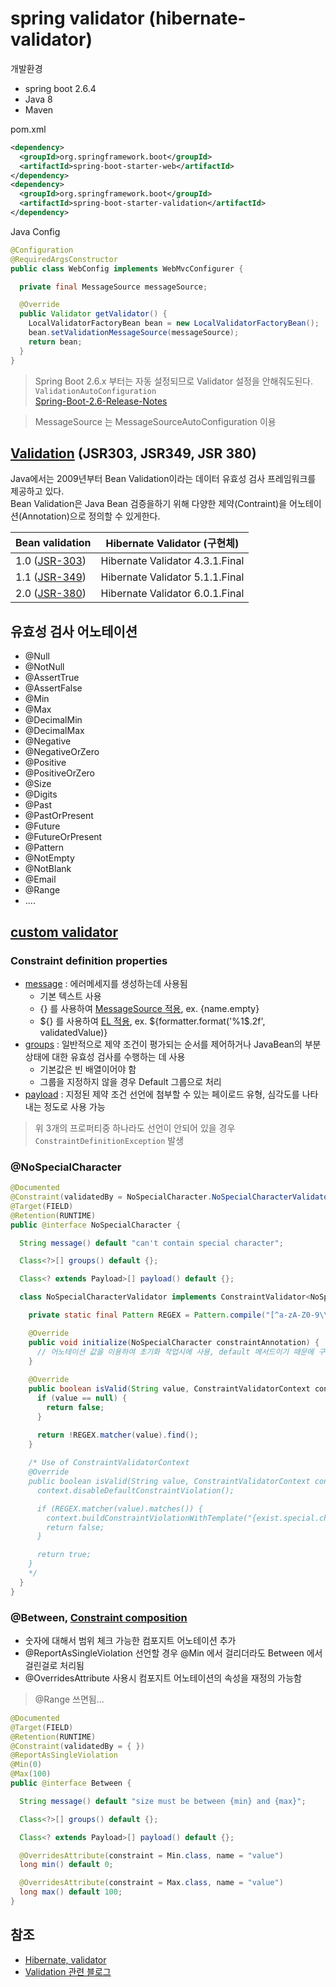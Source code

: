 # spring validator (hibernate-validator)

개발환경
- spring boot 2.6.4
- Java 8
- Maven

pom.xml
```xml
<dependency>
  <groupId>org.springframework.boot</groupId>
  <artifactId>spring-boot-starter-web</artifactId>
</dependency>
<dependency>
  <groupId>org.springframework.boot</groupId>
  <artifactId>spring-boot-starter-validation</artifactId>
</dependency>
```

Java Config
```java
@Configuration
@RequiredArgsConstructor
public class WebConfig implements WebMvcConfigurer {

  private final MessageSource messageSource;

  @Override
  public Validator getValidator() {
    LocalValidatorFactoryBean bean = new LocalValidatorFactoryBean();
    bean.setValidationMessageSource(messageSource);
    return bean;
  }
}
```
> Spring Boot 2.6.x 부터는 자동 설정되므로 Validator 설정을 안해줘도된다. `ValidationAutoConfiguration`  
> [Spring-Boot-2.6-Release-Notes](https://github.com/spring-projects/spring-boot/wiki/Spring-Boot-2.6-Release-Notes#messagesource-based-interpolation-of-bean-validation-messages)

> MessageSource 는 MessageSourceAutoConfiguration 이용

## [Validation](https://beanvalidation.org) (JSR303, JSR349, JSR 380)
Java에서는 2009년부터 Bean Validation이라는 데이터 유효성 검사 프레임워크를 제공하고 있다.  
Bean Validation은 Java Bean 검증을하기 위해 다양한 제약(Contraint)을 어노테이션(Annotation)으로 정의할 수 있게한다.

|Bean validation | Hibernate Validator (구현체) |
|---|---|
|1.0 ([JSR-303](https://beanvalidation.org/1.0/spec/)) | Hibernate Validator 4.3.1.Final|
|1.1 ([JSR-349](https://beanvalidation.org/1.1/spec/)) | Hibernate Validator 5.1.1.Final|
|2.0 ([JSR-380](https://beanvalidation.org/2.0/spec/)) | Hibernate Validator 6.0.1.Final|

## 유효성 검사 어노테이션
- @Null
- @NotNull
- @AssertTrue
- @AssertFalse
- @Min
- @Max
- @DecimalMin
- @DecimalMax
- @Negative
- @NegativeOrZero
- @Positive
- @PositiveOrZero
- @Size
- @Digits
- @Past
- @PastOrPresent
- @Future
- @FutureOrPresent
- @Pattern
- @NotEmpty
- @NotBlank
- @Email
- @Range
- ....

## [custom validator](https://beanvalidation.org/2.0-jsr380/spec/#constraintsdefinitionimplementation-validationimplementation-example)

### Constraint definition properties
- [message](https://beanvalidation.org/2.0-jsr380/spec/#validationapi-message-defaultmessageinterpolation) : 에러메세지를 생성하는데 사용됨
  - 기본 텍스트 사용
  - {} 를 사용하여 [MessageSource 적용](https://beanvalidation.org/2.0-jsr380/spec/#validationapi-message-examples), ex. {name.empty}
  - ${} 를 사용하여 [EL 적용](https://beanvalidation.org/2.0-jsr380/spec/#validationapi-message-defaultmessageinterpolation), ex. ${formatter.format('%1$.2f', validatedValue)}
- [groups](https://beanvalidation.org/2.0-jsr380/spec/#validationapi-validatorapi-groups) : 일반적으로 제약 조건이 평가되는 순서를 제어하거나 JavaBean의 부분 상태에 대한 유효성 검사를 수행하는 데 사용
  - 기본값은 빈 배열이어야 함
  - 그룹을 지정하지 않을 경우 Default 그룹으로 처리
- [payload](https://beanvalidation.org/2.0-jsr380/spec/#constraintsdefinitionimplementation-constraintdefinition-properties-payload) : 지정된 제약 조건 선언에 첨부할 수 있는 페이로드 유형, 심각도를 나타내는 정도로 사용 가능

> 위 3개의 프로퍼티중 하나라도 선언이 안되어 있을 경우 `ConstraintDefinitionException` 발생

### @NoSpecialCharacter
```java
@Documented
@Constraint(validatedBy = NoSpecialCharacter.NoSpecialCharacterValidator.class)
@Target(FIELD)
@Retention(RUNTIME)
public @interface NoSpecialCharacter {

  String message() default "can't contain special character";

  Class<?>[] groups() default {};

  Class<? extends Payload>[] payload() default {};

  class NoSpecialCharacterValidator implements ConstraintValidator<NoSpecialCharacter, String> {

    private static final Pattern REGEX = Pattern.compile("[^a-zA-Z0-9\\s]");

    @Override
    public void initialize(NoSpecialCharacter constraintAnnotation) {
      // 어노테이션 값을 이용하여 초기화 작업시에 사용, default 메서드이기 때문에 구현 안해도됨
    }
    
    @Override
    public boolean isValid(String value, ConstraintValidatorContext context) {
      if (value == null) {
        return false;
      }

      return !REGEX.matcher(value).find();
    }
    
    /* Use of ConstraintValidatorContext
    @Override
    public boolean isValid(String value, ConstraintValidatorContext context) {
      context.disableDefaultConstraintViolation();

      if (REGEX.matcher(value).matches()) {
        context.buildConstraintViolationWithTemplate("{exist.special.character}").addConstraintViolation();
        return false;
      }

      return true;
    }
    */
  }
}
```

### @Between, [Constraint composition](https://beanvalidation.org/2.0-jsr380/spec/#constraintsdefinitionimplementation-constraintcomposition)
- 숫자에 대해서 범위 체크 가능한 컴포지트 어노테이션 추가
- @ReportAsSingleViolation 선언할 경우 @Min 에서 걸리더라도 Between 에서 걸린걸로 처리됨
- @OverridesAttribute 사용시 컴포지트 어노테이션의 속성을 재정의 가능함
> @Range 쓰면됨...
```java
@Documented
@Target(FIELD)
@Retention(RUNTIME)
@Constraint(validatedBy = { })
@ReportAsSingleViolation
@Min(0)
@Max(100)
public @interface Between {

  String message() default "size must be between {min} and {max}";

  Class<?>[] groups() default {};

  Class<? extends Payload>[] payload() default {};

  @OverridesAttribute(constraint = Min.class, name = "value")
  long min() default 0;

  @OverridesAttribute(constraint = Max.class, name = "value")
  long max() default 100;
}
```

## 참조
- [Hibernate, validator](https://hibernate.org/validator/)
- [Validation 관련 블로그](https://meetup.toast.com/posts/223)
